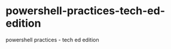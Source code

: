 powershell-practices-tech-ed-edition
====================================

powershell practices - tech ed edition 
